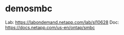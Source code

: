 # demosmbc
Lab: https://labondemand.netapp.com/lab/sl10628
Doc: https://docs.netapp.com/us-en/ontap/smbc
